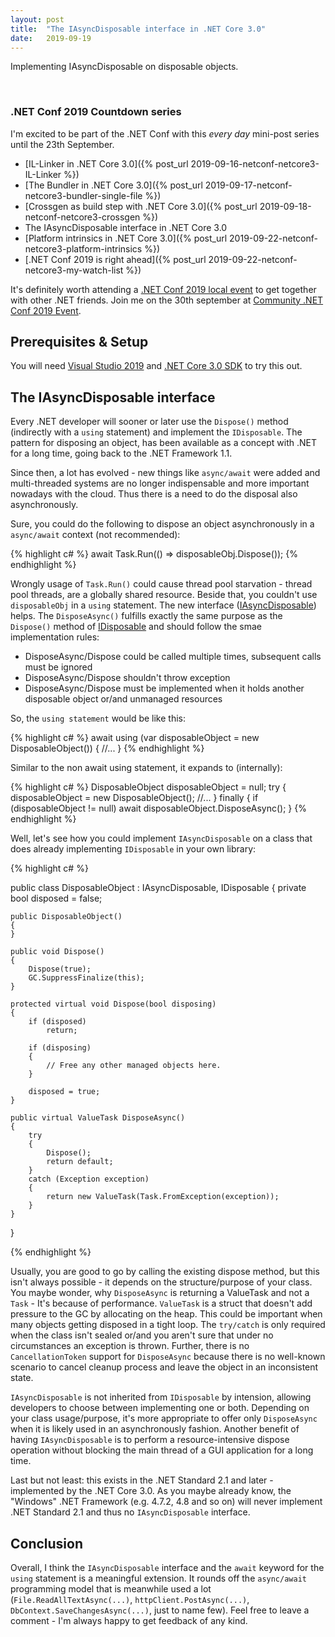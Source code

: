 ```yaml
---
layout: post
title:  "The IAsyncDisposable interface in .NET Core 3.0"
date:   2019-09-19
---
```


<p class="intro">
    <span class="dropcap">I</span>mplementing IAsyncDisposable on disposable objects.
</p>

<br/>

### .NET Conf 2019 Countdown series

I'm excited to be part of the .NET Conf with this *every day* mini-post series until the 23th September.

* [IL-Linker in .NET Core 3.0]({% post_url 2019-09-16-netconf-netcore3-IL-Linker %})
* [The Bundler in .NET Core 3.0]({% post_url 2019-09-17-netconf-netcore3-bundler-single-file %})
* [Crossgen as build step with .NET Core 3.0]({% post_url 2019-09-18-netconf-netcore3-crossgen %})
* The IAsyncDisposable interface in .NET Core 3.0
* [Platform intrinsics in .NET Core 3.0]({% post_url 2019-09-22-netconf-netcore3-platform-intrinsics %})
* [.NET Conf 2019 is right ahead]({% post_url 2019-09-22-netconf-netcore3-my-watch-list %})

It's definitely worth attending a [.NET Conf 2019 local event](https://www.dotnetconf.net/local-events) to get together with other .NET friends.
Join me on the 30th september at [Community .NET Conf 2019 Event](https://www.meetup.com/de-DE/Basel-NET-User-Group/events/264124718/).

## Prerequisites & Setup

You will need [Visual Studio 2019](https://visualstudio.microsoft.com/vs/preview/) and [.NET Core 3.0 SDK](https://dotnet.microsoft.com/download/dotnet-core/3.0) to try this out.

## The IAsyncDisposable interface

Every .NET developer will sooner or later use the `Dispose()` method (indirectly with a `using` statement) and implement the `IDisposable`.
The pattern for disposing an object, has been available as a concept with .NET for a long time, going back to the .NET Framework 1.1.

Since then, a lot has evolved - new things like `async/await` were added and multi-threaded systems are no longer indispensable and more important nowadays with the cloud. Thus there is a need to do the disposal also asynchronously.

Sure, you could do the following to dispose an object asynchronously in a `async/await` context (not recommended):
 
{% highlight c# %}
    await Task.Run(() => disposableObj.Dispose());
{% endhighlight %}

Wrongly usage of `Task.Run()` could cause thread pool starvation - thread pool threads, are a globally shared resource.
Beside that, you couldn't use `disposableObj` in a `using` statement.
The new interface ([IAsyncDisposable](https://docs.microsoft.com/en-us/dotnet/api/system.iasyncdisposable)) helps.
The `DisposeAsync()` fulfills exactly the same purpose as the `Dispose()` method of [IDisposable](https://docs.microsoft.com/en-us/dotnet/api/system.idisposable?view=netcore-3.0) and should follow the smae implementation rules:

* DisposeAsync/Dispose could be called multiple times, subsequent calls must be ignored
* DisposeAsync/Dispose shouldn't throw exception
* DisposeAsync/Dispose must be implemented when it holds another disposable object or/and unmanaged resources

So, the `using statement` would be like this:

{% highlight c# %}
await using (var disposableObject = new DisposableObject())
{
    //...
}
{% endhighlight %}

Similar to the non await using statement, it expands to (internally):

{% highlight c# %}
    DisposableObject disposableObject = null;
    try
    {
        disposableObject = new DisposableObject();
        //...
    }
    finally
    {
        if (disposableObject != null)
            await disposableObject.DisposeAsync();
    }
{% endhighlight %}

Well, let's see how you could implement `IAsyncDisposable` on a class that does already implementing `IDisposable` in your own library:

{% highlight c# %}

public class DisposableObject : IAsyncDisposable, IDisposable
{
    private bool disposed = false;

    public DisposableObject()
    {
    }

    public void Dispose()
    {
        Dispose(true);
        GC.SuppressFinalize(this);
    }
    
    protected virtual void Dispose(bool disposing)
    {
        if (disposed)
            return;

        if (disposing)
        {
            // Free any other managed objects here.
        }

        disposed = true;
    }
    
    public virtual ValueTask DisposeAsync()
    {
        try
        {
            Dispose();
            return default;
        }
        catch (Exception exception)
        {
            return new ValueTask(Task.FromException(exception));
        }
    }
}

{% endhighlight %}

Usually, you are good to go by calling the existing dispose method, but this isn't always possible - it depends on the structure/purpose of your class. You maybe wonder, why `DisposeAsync` is returning a ValueTask and not a `Task` - It's because of performance.
`ValueTask` is a struct that doesn't add pressure to the GC by allocating on the heap. This could be important when many objects getting disposed in a tight loop. The `try/catch` is only required when the class isn't sealed or/and you aren't sure that under no circumstances an exception is thrown. 
Further, there is no `CancellationToken` support for `DisposeAsync` because there is no well-known scenario to cancel cleanup process and leave the object in an inconsistent state.

`IAsyncDisposable` is not inherited from  `IDisposable` by intension, allowing developers to choose between implementing one or both. Depending on your class usage/purpose, it's more appropriate to offer only `DisposeAsync` when it is likely used in an asynchronously fashion.
Another benefit of having `IAsyncDisposable` is to perform a resource-intensive dispose operation without blocking the main thread of a GUI application for a long time.

Last but not least: this exists in the .NET Standard 2.1 and later - implemented by the .NET Core 3.0.
As you maybe already know, the "Windows" .NET Framework (e.g. 4.7.2, 4.8 and so on) will never implement .NET Standard 2.1 and thus no 
`IAsyncDisposable` interface.

## Conclusion

Overall, I think the `IAsyncDisposable` interface and the `await` keyword for the `using` statement is a meaningful extension.
It rounds off the `async/await` programming model that is meanwhile used a lot (`File.ReadAllTextAsync(...)`, `httpClient.PostAsync(...)`, `DbContext.SaveChangesAsync(...)`, just to name few).
Feel free to leave a comment - I'm always happy to get feedback of any kind.